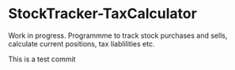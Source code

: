# StockTracker-TaxCalculator
Work in progress.
Programmme to track stock purchases and sells, calculate current positions, tax liablilities etc.


This is a test commit
